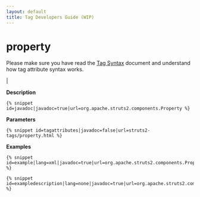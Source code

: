 ```yaml
---
layout: default
title: Tag Developers Guide (WIP)
---
```


# property


Please make sure you have read the [Tag Syntax](#PAGE_13927) document and understand how tag attribute syntax works.

| 

__Description__



~~~~~~~
{% snippet id=javadoc|javadoc=true|url=org.apache.struts2.components.Property %}
~~~~~~~

__Parameters__



~~~~~~~
{% snippet id=tagattributes|javadoc=false|url=struts2-tags/property.html %}
~~~~~~~

__Examples__



~~~~~~~
{% snippet id=example|lang=xml|javadoc=true|url=org.apache.struts2.components.Property %}
~~~~~~~


~~~~~~~
{% snippet id=exampledescription|lang=none|javadoc=true|url=org.apache.struts2.components.Property %}
~~~~~~~
